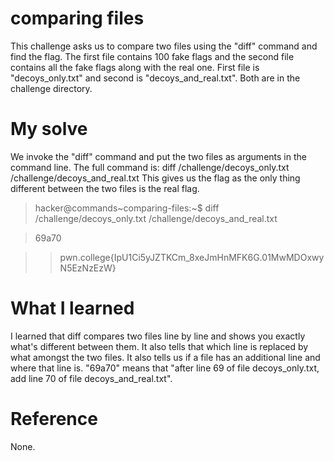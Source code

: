 # comparing files
This challenge asks us to compare two files using the "diff" command and find the flag. The first file contains 100 fake flags and the second file contains all the fake flags along with the real one.
First file is "decoys_only.txt" and second is "decoys_and_real.txt". Both are in the challenge directory.
# My solve

We invoke the "diff" command and put the two files as arguments in the command line. 
The full command is: diff /challenge/decoys_only.txt /challenge/decoys_and_real.txt
This gives us the flag as the only thing different between the two files is the real flag.

>hacker@commands~comparing-files:~$ diff /challenge/decoys_only.txt /challenge/decoys_and_real.txt

>69a70

>> pwn.college{IpU1Ci5yJZTKCm_8xeJmHnMFK6G.01MwMDOxwyN5EzNzEzW}
# What I learned
I learned that diff compares two files line by line and shows you exactly what's different between them. It also tells that which line is replaced by what amongst the two files.
It also tells us if a file has an additional line and where that line is. "69a70" means that "after line 69 of file decoys_only.txt, add line 70 of file decoys_and_real.txt".
# Reference
None.
